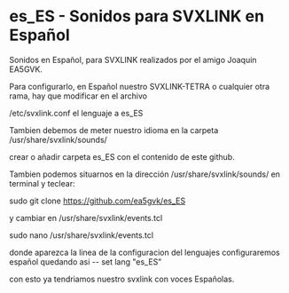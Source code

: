 # es_ES - Sonidos para SVXLINK en Español
Sonidos en Español, para SVXLINK realizados por el amigo Joaquin EA5GVK.<p>
Para configurarlo, en Español nuestro SVXLINK-TETRA o cualquier otra rama, hay que modificar en el archivo <p>
/etc/svxlink.conf el lenguaje a es_ES <p>
Tambien debemos de meter nuestro idioma en la carpeta /usr/share/svxlink/sounds/ <p>
crear o añadir carpeta es_ES con el contenido de este github.<p>

Tambien podemos situarnos en la dirección /usr/share/svxlink/sounds/ en terminal y teclear:<p>
sudo git clone https://github.com/ea5gvk/es_ES <p>

y cambiar en /usr/share/svxlink/events.tcl <p>

sudo nano /usr/share/svxlink/events.tcl

donde aparezca la linea de la configuracion del lenguajes configuraremos español quedando asi -- set lang "es_ES"<p>
  
con esto ya tendriamos nuestro svxlink con voces Españolas.
